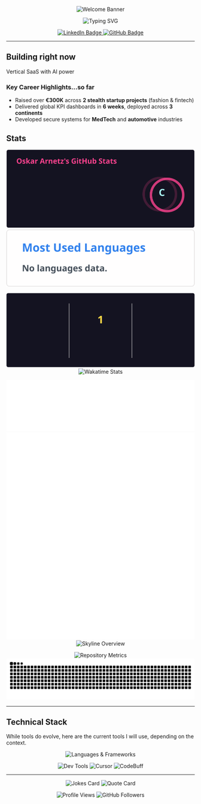 <p align="center">
  <img src="https://capsule-render.vercel.app/api?type=waving&height=250&text=Oskar%20Arnetz&fontSize=75&color=gradient&animation=fadeIn" alt="Welcome Banner" />
</p>

<p align="center">
  <img src="https://readme-typing-svg.herokuapp.com?font=Fira+Code&pause=1000&color=F75C7E&center=true&vCenter=true&width=435&lines=Builder,+tinkerer,+coffee+drinker;Full-Stack+Developer;AI+%26+SaaS+Builder;Co-founder+%26+CTO;Always+learning+new+things" alt="Typing SVG" />
</p>

<p align="center">
  <a href="https://www.linkedin.com/in/oskar-arnetz/" target="_blank">
    <img src="https://img.shields.io/badge/LinkedIn-Oskar-blue?style=for-the-badge&logo=linkedin" alt="LinkedIn Badge" />
  </a>
  <a href="https://github.com/OskaraOskar" target="_blank">
    <img src="https://img.shields.io/badge/GitHub-OskaraOskar-black?style=for-the-badge&logo=github" alt="GitHub Badge" />
  </a>
</p>

---

## Building right now

Vertical SaaS with AI power

### Key Career Highlights...so far

- Raised over **€300K** across **2 stealth startup projects** (fashion & fintech)
- Delivered global KPI dashboards in **6 weeks**, deployed across **3 continents**
- Developed secure systems for **MedTech** and **automotive** industries

## Stats

<p align="center">
  <img src="https://github.com/OskaraOskar/OskaraOskar/blob/output/github-readme-stats.svg" alt="GitHub Readme Stats" />
  <img src="https://github.com/OskaraOskar/OskaraOskar/blob/output/github-top-langs.svg" alt="Top Languages" />
</p>

<p align="center">
  <img src="https://github.com/OskaraOskar/OskaraOskar/blob/output/github-streak-stats.svg" alt="GitHub Streak Stats"/>
  <img src="https://github-readme-stats.vercel.app/api/wakatime?username=OskaraOskar&theme=radical" alt="Wakatime Stats" />
</p>

<p align="center">
  <img src="https://github.com/OskaraOskar/OskaraOskar/blob/output/metrics.calendar.svg" alt="Contribution Calendar" />
  <img src="https://github.com/OskaraOskar/OskaraOskar/blob/output/metrics.isocalendar.svg" alt="Isometric Contribution" />
  <img src="https://github.com/OskaraOskar/OskaraOskar/blob/output/metrics.skyline.svg" alt="Skyline Overview" />
</p>

<p align="center">
  <img src="https://github.com/OskaraOskar/OskaraOskar/blob/output/metrics.repository.svg" alt="Repository Metrics" />
  <img src="https://github.com/OskaraOskar/OskaraOskar/blob/output/github-contribution-grid-snake.svg" alt="Contribution Snake" />
</p>

---

## Technical Stack

While tools do evolve, here are the current tools I will use, depending on the context.

<p align="center">
  <img src="https://skillicons.dev/icons?i=typescript,flutter,dart,python,javascript,react,cs,solidity,firebase&theme=dark" alt="Languages & Frameworks" />
</p>

<p align="center">
  <img src="https://skillicons.dev/icons?i=git,github,vscode,figma&theme=dark" alt="Dev Tools" />
  <img src="https://img.shields.io/badge/Cursor-000000?style=for-the-badge&logo=visualstudiocode&logoColor=white" alt="Cursor" />
  <img src="https://img.shields.io/badge/CodeBuff-FF6B35?style=for-the-badge&logo=buffer&logoColor=white" alt="CodeBuff" />
</p>

---

<p align="center">
  <img src="https://readme-jokes.vercel.app/api?theme=radical" alt="Jokes Card" />
  <img src="https://quotes-github-readme.vercel.app/api?type=horizontal&theme=radical" alt="Quote Card" />
</p>

<p align="center">
  <img src="https://komarev.com/ghpvc/?username=OskaraOskar&style=flat-square&color=blue" alt="Profile Views"/>
  <img src="https://img.shields.io/github/followers/OskaraOskar?label=Followers&style=social" alt="GitHub Followers" />
</p>
